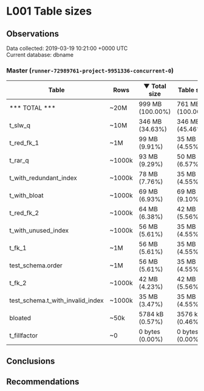 # L001 Table sizes #

## Observations ##
Data collected: 2019-03-19 10:21:00 +0000 UTC  
Current database: dbname  


### Master (`runner-72989761-project-9951336-concurrent-0`) ###
Table | Rows | &#9660;&nbsp;Total size | Table size | Index(es) Size | TOAST Size
------|------|------------|------------|----------------|------------
*** TOTAL *** | ~20M | 999 MB (100.00%) | 761 MB (100.00%) | 238 MB (100.00%) | 56 kB (100.00%)
t_slw_q | ~10M | 346 MB (34.63%) | 346 MB (45.46%) | 0 bytes (0.00%) | <no value>
t_red_fk_1 | ~1M | 99 MB (9.91%) | 35 MB (4.55%) | 64 MB (27.03%) | <no value>
t_rar_q | ~1000k | 93 MB (9.29%) | 50 MB (6.57%) | 43 MB (18.01%) | <no value>
t_with_redundant_index | ~1000k | 78 MB (7.76%) | 35 MB (4.55%) | 43 MB (18.02%) | <no value>
t_with_bloat | ~1000k | 69 MB (6.93%) | 69 MB (9.10%) | 0 bytes (0.00%) | <no value>
t_red_fk_2 | ~1000k | 64 MB (6.38%) | 42 MB (5.56%) | 21 MB (9.01%) | <no value>
t_with_unused_index | ~1000k | 56 MB (5.61%) | 35 MB (4.55%) | 21 MB (9.01%) | <no value>
t_fk_1 | ~1M | 56 MB (5.61%) | 35 MB (4.55%) | 21 MB (9.01%) | <no value>
test_schema.order | ~1M | 56 MB (5.61%) | 35 MB (4.55%) | 21 MB (9.01%) | <no value>
t_fk_2 | ~1000k | 42 MB (4.23%) | 42 MB (5.56%) | 0 bytes (0.00%) | <no value>
test_schema.t_with_invalid_index | ~1000k | 35 MB (3.47%) | 35 MB (4.55%) | 0 bytes (0.00%) | <no value>
bloated | ~50k | 5784 kB (0.57%) | 3576 kB (0.46%) | 2208 kB (0.91%) | <no value>
t_fillfactor | ~0 | 0 bytes (0.00%) | 0 bytes (0.00%) | 0 bytes (0.00%) | <no value>


## Conclusions ##


## Recommendations ##

